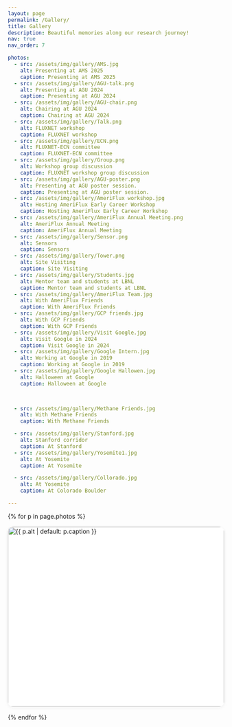 ```yaml
---
layout: page
permalink: /Gallery/
title: Gallery
description: Beautiful memories along our research journey!
nav: true
nav_order: 7

photos:
  - src: /assets/img/gallery/AMS.jpg
    alt: Presenting at AMS 2025
    caption: Presenting at AMS 2025
  - src: /assets/img/gallery/AGU-talk.png
    alt: Presenting at AGU 2024
    caption: Presenting at AGU 2024
  - src: /assets/img/gallery/AGU-chair.png
    alt: Chairing at AGU 2024
    caption: Chairing at AGU 2024
  - src: /assets/img/gallery/Talk.png
    alt: FLUXNET workshop
    caption: FLUXNET workshop
  - src: /assets/img/gallery/ECN.png
    alt: FLUXNET-ECN committee
    caption: FLUXNET-ECN committee
  - src: /assets/img/gallery/Group.png
    alt: Workshop group discussion
    caption: FLUXNET workshop group discussion
  - src: /assets/img/gallery/AGU-poster.png
    alt: Presenting at AGU poster session.
    caption: Presenting at AGU poster session.
  - src: /assets/img/gallery/AmeriFlux workshop.jpg
    alt: Hosting AmeriFlux Early Career Workshop
    caption: Hosting AmeriFlux Early Career Workshop   
  - src: /assets/img/gallery/AmeriFlux Annual Meeting.png
    alt: AmeriFlux Annual Meeting
    caption: AmeriFlux Annual Meeting
  - src: /assets/img/gallery/Sensor.png
    alt: Sensors
    caption: Sensors
  - src: /assets/img/gallery/Tower.png
    alt: Site Visiting
    caption: Site Visiting
  - src: /assets/img/gallery/Students.jpg
    alt: Mentor team and students at LBNL
    caption: Mentor team and students at LBNL
  - src: /assets/img/gallery/AmeriFlux Team.jpg
    alt: With AmeriFlux Friends
    caption: With AmeriFlux Friends
  - src: /assets/img/gallery/GCP friends.jpg
    alt: With GCP Friends
    caption: With GCP Friends 
  - src: /assets/img/gallery/Visit Google.jpg
    alt: Visit Google in 2024
    caption: Visit Google in 2024
  - src: /assets/img/gallery/Google Intern.jpg
    alt: Working at Google in 2019
    caption: Working at Google in 2019
  - src: /assets/img/gallery/Google Hallowen.jpg
    alt: Halloween at Google
    caption: Halloween at Google


 
  - src: /assets/img/gallery/Methane Friends.jpg
    alt: With Methane Friends   
    caption: With Methane Friends   

  - src: /assets/img/gallery/Stanford.jpg
    alt: Stanford corridor
    caption: At Stanford
  - src: /assets/img/gallery/Yosemite1.jpg
    alt: At Yosemite
    caption: At Yosemite

  - src: /assets/img/gallery/Collorado.jpg
    alt: At Yosemite
    caption: At Colorado Boulder

---
```


<!-- jQuery（Lightbox2 依赖） -->
<script src="https://cdnjs.cloudflare.com/ajax/libs/jquery/3.7.1/jquery.min.js"></script>
<!-- Lightbox2 -->
<link href="https://cdnjs.cloudflare.com/ajax/libs/lightbox2/2.11.3/css/lightbox.min.css" rel="stylesheet">
<script src="https://cdnjs.cloudflare.com/ajax/libs/lightbox2/2.11.3/js/lightbox.min.js"></script>

<style>
.gallery{display:grid;grid-template-columns:repeat(auto-fill,minmax(260px,1fr));gap:16px}
.gallery figure{margin:0;border-radius:12px;overflow:hidden;background:var(--global-bg-color,#fff);box-shadow:0 2px 8px rgba(0,0,0,.06)}
.gallery a{display:block;text-decoration:none;outline:none}
.gallery img{width:100%;display:block;aspect-ratio:4/3;object-fit:cover;transition:transform .25s ease}
.gallery a:hover img{transform:scale(1.03)}
.gallery figcaption{font-size:.9rem;line-height:1.4;color:var(--global-text-color,#333);text-align:center;padding:8px 10px 12px;background:var(--global-bg-color,#fff);border-top:1px solid var(--global-divider-color,#eee)}
</style>

<div class="gallery">
  {% for p in page.photos %}
  <figure>
    <a href="{{ p.src }}" data-lightbox="lab-gallery" data-title="{{ p.caption }}">
      <img src="{{ p.src }}" alt="{{ p.alt | default: p.caption }}" loading="lazy">
    </a>
    <figcaption>{{ p.caption }}</figcaption>
  </figure>
  {% endfor %}
</div>
